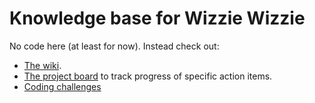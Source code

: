 # Knowledge base for Wizzie Wizzie

No code here (at least for now). Instead check out:

* [The wiki](https://github.com/WizzieWizzie/howto/wiki).
* [The project board](https://github.com/WizzieWizzie/howto/projects) to track progress of specific action items.
* [Coding challenges](https://github.com/WizzieWizzie/howto/wiki/Coding-challenges)
